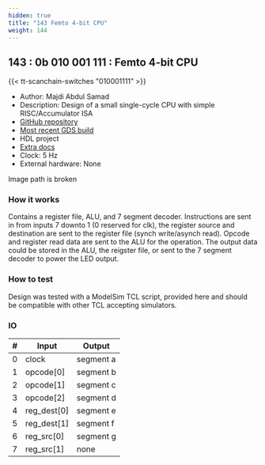 ```yaml
---
hidden: true
title: "143 Femto 4-bit CPU"
weight: 144
---
```


## 143 : 0b 010 001 111 : Femto 4-bit CPU

{{< tt-scanchain-switches "010001111" >}}

* Author: Majdi Abdul Samad
* Description: Design of a small single-cycle CPU with simple RISC/Accumulator ISA
* [GitHub repository](https://github.com/majdiabdulsamad/tt02-Femto)
* [Most recent GDS build](https://github.com/majdiabdulsamad/tt02-Femto/actions/runs/3620410709)
* HDL project
* [Extra docs](README.md)
* Clock: 5 Hz
* External hardware: None

Image path is broken

### How it works

Contains a register file, ALU, and 7 segment decoder. Instructions are sent in from inputs 7 downto 1 (0 reserved for clk), the register source and destination are sent to the register file (synch write/asynch read). Opcode and register read data are sent to the ALU for the operation. The output data could be stored in the ALU, the reigster file, or sent to the 7 segment decoder to power the LED output.

### How to test

Design was tested with a ModelSim TCL script, provided here and should be compatible with other TCL accepting simulators.

### IO

| # | Input        | Output       |
|---|--------------|--------------|
| 0 | clock  | segment a |
| 1 | opcode[0]  | segment b |
| 2 | opcode[1]  | segment c |
| 3 | opcode[2]  | segment d |
| 4 | reg_dest[0]  | segment e |
| 5 | reg_dest[1]  | segment f |
| 6 | reg_src[0]  | segment g |
| 7 | reg_src[1]  | none |
